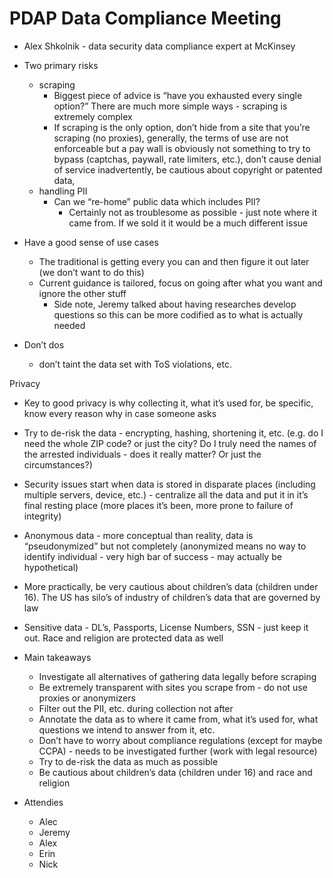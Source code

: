 # PDAP Data Compliance Meeting

- Alex Shkolnik - data security data compliance expert at McKinsey

- Two primary risks
	- scraping
		- Biggest piece of advice is “have you exhausted every single option?” There are much more simple ways - scraping is extremely complex
		- If scraping is the only option, don’t hide from a site that you’re scraping (no proxies), generally, the terms of use are not enforceable but a pay wall is obviously not something to try to bypass (captchas, paywall, rate limiters, etc.), don’t cause denial of service inadvertently, be cautious about copyright or patented data, 
	- handling PII
		- Can we “re-home” public data which includes PII?
			- Certainly not as troublesome as possible - just note where it came from. If we sold it it would be a much different issue

- Have a good sense of use cases
	- The traditional is getting every you can and then figure it out later (we don’t want to do this)
	- Current guidance is tailored, focus on going after what you want and ignore the other stuff
		- Side note, Jeremy talked about having researches develop questions so this can be more codified as to what is actually needed

- Don’t dos
	- don’t taint the data set with ToS violations, etc.

Privacy
- Key to good privacy is why collecting it, what it’s used for, be specific, know every reason why in case someone asks
- Try to de-risk the data - encrypting, hashing, shortening it, etc. (e.g. do I need the whole ZIP code? or just the city? Do I truly need the names of the arrested individuals - does it really matter? Or just the circumstances?)
- Security issues start when data is stored in disparate places (including multiple servers, device, etc.) - centralize all the data and put it in it’s final resting place (more places it’s been, more prone to failure of integrity)
- Anonymous data - more conceptual than reality, data is “pseudonymized” but not completely (anonymized means no way to identify individual - very high bar of success - may actually be hypothetical)
- More practically, be very cautious about children’s data (children under 16). The US has silo’s of industry of children’s data that are governed by law
- Sensitive data - DL’s, Passports, License Numbers, SSN - just keep it out. Race and religion are protected data as well

- Main takeaways
	- Investigate all alternatives of gathering data legally before scraping
	- Be extremely transparent with sites you scrape from - do not use proxies or anonymizers
	- Filter out the PII, etc. during collection not after
	- Annotate the data as to where it came from, what it’s used for, what questions we intend to answer from it, etc.
	- Don’t have to worry about compliance regulations (except for maybe CCPA) - needs to be investigated further (work with legal resource)
	- Try to de-risk the data as much as possible
	- Be cautious about children’s data (children under 16) and race and religion
  
  
- Attendies
  - Alec
  - Jeremy
  - Alex
  - Erin
  - Nick


